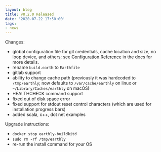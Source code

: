 ```yaml
---
layout: blog
title: v0.2.0 Released
date: '2020-07-22 17:50:00'
tags:
- news
---
```


Changes:

- global configuration file for git credentials, cache location and size, no loop device, and others; see [Configuration Reference](https://docs.earthly.dev/earth-config) in the docs for more details.
- rename `build.earth` to `Earthfile`
- gitlab support
- ability to change cache path (previously it was hardcoded to `/tmp/earthly`; now defaults to `/var/cache/earthly` on linux or `~/Library/Caches/earthly` on macOS)
- HEALTHCHECK command support
- fixed out of disk space error
- fixed support for stdout reset control characters (which are used for installation progress bars)
- added scala, c++, dot net examples

Upgrade instructions:

- `docker stop earthly-buildkitd`
- `sudo rm -rf /tmp/earthly`
- re-run the install command for your OS
